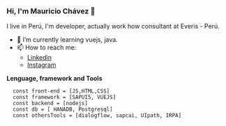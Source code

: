 ### Hi, I'm Mauricio Chávez 👋

<!--
**mauriciochavezpe/mauriciochavezpe** is a ✨ _special_ ✨ repository because its `README.md` (this file) appears on your GitHub profile.


-->
I live in Perú, I'm developer, actually work how consultant at Everis - Perú.


- 🌱 I’m currently learning vuejs, java.  
- 📫 How to reach me: 
    - [Linkedin](https://www.linkedin.com/in/mchavez-pe/)
    - [Instagram](https://www.instagram.com/mauriciochavez.pe/)


**Lenguage, framework and Tools**
``` 
  const front-end = [JS,HTML,CSS]
  const framework = [SAPUI5, VUEJS]
  const backend = [nodejs]
  const db = [ HANADB, Postgresql]
  const othersTools = [dialogflow, sapcai, UIpath, IRPA]  
```






